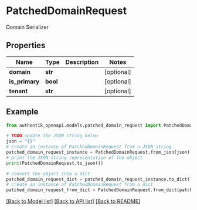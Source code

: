# PatchedDomainRequest

Domain Serializer

## Properties

Name | Type | Description | Notes
------------ | ------------- | ------------- | -------------
**domain** | **str** |  | [optional] 
**is_primary** | **bool** |  | [optional] 
**tenant** | **str** |  | [optional] 

## Example

```python
from authentik_openapi.models.patched_domain_request import PatchedDomainRequest

# TODO update the JSON string below
json = "{}"
# create an instance of PatchedDomainRequest from a JSON string
patched_domain_request_instance = PatchedDomainRequest.from_json(json)
# print the JSON string representation of the object
print(PatchedDomainRequest.to_json())

# convert the object into a dict
patched_domain_request_dict = patched_domain_request_instance.to_dict()
# create an instance of PatchedDomainRequest from a dict
patched_domain_request_from_dict = PatchedDomainRequest.from_dict(patched_domain_request_dict)
```
[[Back to Model list]](../README.md#documentation-for-models) [[Back to API list]](../README.md#documentation-for-api-endpoints) [[Back to README]](../README.md)


